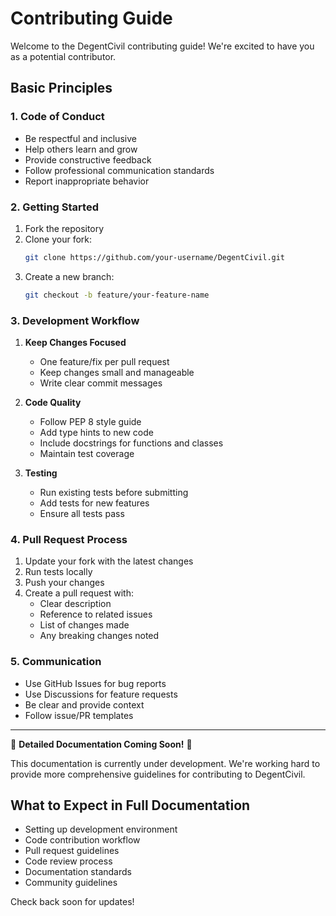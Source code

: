 # Contributing Guide

Welcome to the DegentCivil contributing guide! We're excited to have you as a potential contributor.

## Basic Principles

### 1. Code of Conduct

- Be respectful and inclusive
- Help others learn and grow
- Provide constructive feedback
- Follow professional communication standards
- Report inappropriate behavior

### 2. Getting Started

1. Fork the repository
2. Clone your fork:
   ```bash
   git clone https://github.com/your-username/DegentCivil.git
   ```
3. Create a new branch:
   ```bash
   git checkout -b feature/your-feature-name
   ```

### 3. Development Workflow

1. **Keep Changes Focused**
   - One feature/fix per pull request
   - Keep changes small and manageable
   - Write clear commit messages

2. **Code Quality**
   - Follow PEP 8 style guide
   - Add type hints to new code
   - Include docstrings for functions and classes
   - Maintain test coverage

3. **Testing**
   - Run existing tests before submitting
   - Add tests for new features
   - Ensure all tests pass

### 4. Pull Request Process

1. Update your fork with the latest changes
2. Run tests locally
3. Push your changes
4. Create a pull request with:
   - Clear description
   - Reference to related issues
   - List of changes made
   - Any breaking changes noted

### 5. Communication

- Use GitHub Issues for bug reports
- Use Discussions for feature requests
- Be clear and provide context
- Follow issue/PR templates

---

🚧 **Detailed Documentation Coming Soon!** 🚧

This documentation is currently under development. We're working hard to provide more comprehensive guidelines for contributing to DegentCivil.

## What to Expect in Full Documentation

- Setting up development environment
- Code contribution workflow
- Pull request guidelines
- Code review process
- Documentation standards
- Community guidelines

Check back soon for updates! 